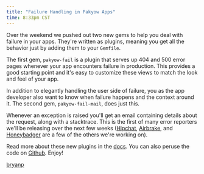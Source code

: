 ```yaml
---
title: "Failure Handling in Pakyow Apps"
time: 8:33pm CST
---
```


Over the weekend we pushed out two new gems to help you deal with failure in your apps. They're written as plugins, meaning you get all the behavior just by adding them to your `Gemfile`.

The first gem, `pakyow-fail` is a plugin that serves up 404 and 500 error pages whenever your app encounters failure in production. This provides a good starting point and it's easy to customize these views to match the look and feel of your app.

In addition to elegantly handling the user side of failure, you as the app developer also want to know when failure happens and the context around it. The second gem, `pakyow-fail-mail`, does just this.

Whenever an exception is raised you'll get an email containing details about the request, along with a stacktrace. This is the first of many error reporters we'll be releasing over the next few weeks ([Hipchat](https://www.hipchat.com/), [Airbrake](https://airbrake.io/), and [Honeybadger](https://www.honeybadger.io/) are a few of the others we're working on).

Read more about these new plugins in the [docs](http://pakyow.com/docs/handling-failure). You can also peruse the code on [Github](https://github.com/metabahn/pakyow-fail). Enjoy!

[bryanp](http://twitter.com/bryanp)
